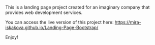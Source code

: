 This is a landing page project created for an imaginary company that provides web development services.

You can access the live version of this project here:
https://mira-iskakova.github.io/Landing-Page-Bootstrap/

Enjoy!
